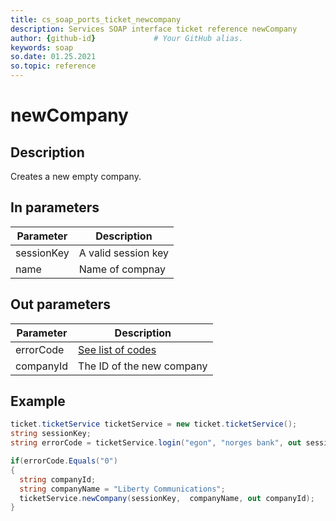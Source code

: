 ```yaml
---
title: cs_soap_ports_ticket_newcompany
description: Services SOAP interface ticket reference newCompany
author: {github-id}             # Your GitHub alias.
keywords: soap
so.date: 01.25.2021
so.topic: reference
---
```


# newCompany

## Description

Creates a new empty company.

## In parameters

| Parameter | Description |
|---|---|
| sessionKey | A valid session key |
| name | Name of compnay |

## Out parameters

| Parameter | Description |
|---|---|
| errorCode | [See list of codes][1] |
| companyId | The ID of the new company |

## Example

```csharp
ticket.ticketService ticketService = new ticket.ticketService();
string sessionKey;
string errorCode = ticketService.login("egon", "norges bank", out sessionKey);

if(errorCode.Equals("0")
{
  string companyId;
  string companyName = "Liberty Communications";
  ticketService.newCompany(sessionKey,  companyName, out companyId);
}
```

<!-- Referenced links -->
[1]: ../../error-codes.md
